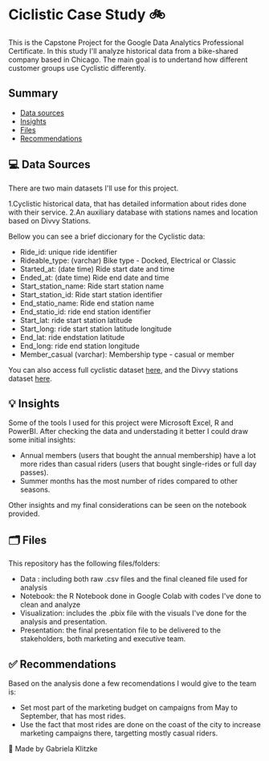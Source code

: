 # Ciclistic Case Study 🚲

This is the Capstone Project for the Google Data Analytics Professional Certificate. 
In this study I'll analyze historical data from a bike-shared company based in Chicago. The main goal is to undertand how different customer groups use Cyclistic differently.

## Summary

* [Data sources](#-data-sources)
* [Insights](#-insights)
* [Files](#-files)
* [Recommendations](#-recommendations)

## 💻 Data Sources

There are two main datasets I'll use for this project. 

1.Cyclistic historical data, that has detailed information about rides done with their service.
2.An auxiliary database with stations names and location based on Divvy Stations.

Bellow you can see a brief diccionary for the Cyclistic data:
- Ride_id: unique ride identifier
- Rideable_type: (varchar) Bike type - Docked, Electrical or Classic
- Started_at: (date time) Ride start date and time
- Ended_at: (date time) Ride end date and time
- Start_station_name: Ride start station name
- Start_station_id: Ride start station identifier
- End_statio_name: Ride end station name
- End_statio_id: ride end station identifier
- Start_lat: ride start station latitude
- Start_long: ride start station latitude longitude 
- End_lat: ride endstation latitude
- End_long: ride end station longitude
- Member_casual (varchar): Membership type - casual or member

You can also access full cyclistic dataset [here](https://divvy-tripdata.s3.amazonaws.com/index.html), and the Divvy stations dataset [here](https://data.cityofchicago.org/Transportation/Divvy-Bicycle-Stations/bbyy-e7gq/data_preview).

## 💡 Insights

Some of the tools I used for this project were Microsoft Excel, R and PowerBI. After checking the data and understading it better I could draw some initial insights:

- Annual members (users that bought the annual membership) have a lot more rides than casual riders (users that bought single-rides or full day passes).
- Summer months has the most number of rides compared to other seasons.

Other insights and my final considerations can be seen on the notebook provided.

## 🗂️ Files 

This repository has  the following files/folders: 
- Data : including both raw .csv files and the final cleaned file used for analysis
- Notebook: the R Notebook done in Google Colab with codes  I've done to clean and analyze
- Visualization: includes the .pbix file with the visuals I've done for the analysis and presentation.
- Presentation: the final presentation file to be delivered to the stakeholders, both marketing and executive team.

## ✅ Recommendations

Based on the analysis done a few recomendations I would give to the team is:
- Set most part of the marketing budget on campaigns from May to September, that has most rides.
- Use the fact that most rides are done on the coast of the city to increase marketing campaigns there, targetting mostly casual riders.

💜 Made by Gabriela Klitzke
